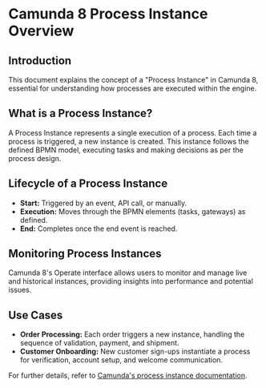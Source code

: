 # Camunda 8 Process Instance Overview

## Introduction
This document explains the concept of a "Process Instance" in Camunda 8, essential for understanding how processes are executed within the engine.

## What is a Process Instance?
A Process Instance represents a single execution of a process. Each time a process is triggered, a new instance is created. This instance follows the defined BPMN model, executing tasks and making decisions as per the process design.

## Lifecycle of a Process Instance
- **Start:** Triggered by an event, API call, or manually.
- **Execution:** Moves through the BPMN elements (tasks, gateways) as defined.
- **End:** Completes once the end event is reached.

## Monitoring Process Instances
Camunda 8's Operate interface allows users to monitor and manage live and historical instances, providing insights into performance and potential issues.

## Use Cases
- **Order Processing:** Each order triggers a new instance, handling the sequence of validation, payment, and shipment.
- **Customer Onboarding:** New customer sign-ups instantiate a process for verification, account setup, and welcome communication.

For further details, refer to [Camunda's process instance documentation](https://docs.camunda.io).

